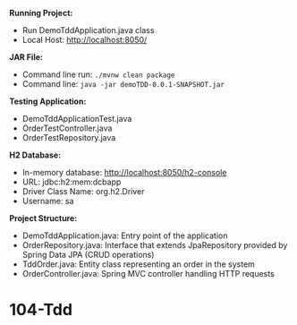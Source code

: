 **Running Project:**

- Run DemoTddApplication.java class
- Local Host: [http://localhost:8050/](http://localhost:8050/)

**JAR File:**

- Command line run: `./mvnw clean package`
- Command line: `java -jar demoTDD-0.0.1-SNAPSHOT.jar`

**Testing Application:**

- DemoTddApplicationTest.java
- OrderTestController.java
- OrderTestRepository.java

**H2 Database:**

- In-memory database: [http://localhost:8050/h2-console](http://localhost:8050/h2-console)
- URL: jdbc:h2:mem:dcbapp
- Driver Class Name: org.h2.Driver
- Username: sa

**Project Structure:**

- DemoTddApplication.java: Entry point of the application
- OrderRepository.java: Interface that extends JpaRepository provided by Spring Data JPA (CRUD operations)
- TddOrder.java: Entity class representing an order in the system
- OrderController.java: Spring MVC controller handling HTTP requests

# 104-Tdd
